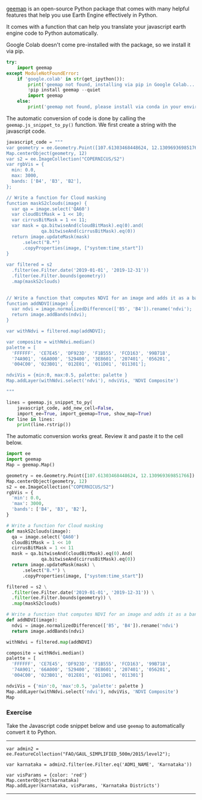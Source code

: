 [geemap](https://github.com/giswqs/geemap) is an open-source Python package that comes with many helpful features that help you use Earth Engine effectively in Python. 

It comes with a function that can help you translate your javascript earth engine code to Python automatically.

Google Colab doesn't come pre-installed with the package, so we install it via pip.


```python
try:
    import geemap
except ModuleNotFoundError:
    if 'google.colab' in str(get_ipython()):
        print('geemap not found, installing via pip in Google Colab...')
        !pip install geemap --quiet
        import geemap
    else:
        print('geemap not found, please install via conda in your environment')
```

The automatic conversion of code is done by calling the `geemap.js_snippet_to_py()` function. We first create a string with the javascript code.


```python
javascript_code = """
var geometry = ee.Geometry.Point([107.61303468448624, 12.130969369851766]);
Map.centerObject(geometry, 12)
var s2 = ee.ImageCollection("COPERNICUS/S2")
var rgbVis = {
  min: 0.0,
  max: 3000,
  bands: ['B4', 'B3', 'B2'],
};

// Write a function for Cloud masking
function maskS2clouds(image) {
  var qa = image.select('QA60')
  var cloudBitMask = 1 << 10;
  var cirrusBitMask = 1 << 11;
  var mask = qa.bitwiseAnd(cloudBitMask).eq(0).and(
             qa.bitwiseAnd(cirrusBitMask).eq(0))
  return image.updateMask(mask)
      .select("B.*")
      .copyProperties(image, ["system:time_start"])
}
 
var filtered = s2
  .filter(ee.Filter.date('2019-01-01', '2019-12-31'))
  .filter(ee.Filter.bounds(geometry))
  .map(maskS2clouds)
  

// Write a function that computes NDVI for an image and adds it as a band
function addNDVI(image) {
  var ndvi = image.normalizedDifference(['B5', 'B4']).rename('ndvi');
  return image.addBands(ndvi);
}

var withNdvi = filtered.map(addNDVI);

var composite = withNdvi.median()
palette = [
  'FFFFFF', 'CE7E45', 'DF923D', 'F1B555', 'FCD163', '99B718',
  '74A901', '66A000', '529400', '3E8601', '207401', '056201',
  '004C00', '023B01', '012E01', '011D01', '011301'];

ndviVis = {min:0, max:0.5, palette: palette }
Map.addLayer(withNdvi.select('ndvi'), ndviVis, 'NDVI Composite')

"""
```


```python
lines = geemap.js_snippet_to_py(
    javascript_code, add_new_cell=False,
    import_ee=True, import_geemap=True, show_map=True)
for line in lines:
    print(line.rstrip())
```

The automatic conversion works great. Review it and paste it to the cell below.


```python
import ee
import geemap
Map = geemap.Map()

geometry = ee.Geometry.Point([107.61303468448624, 12.130969369851766])
Map.centerObject(geometry, 12)
s2 = ee.ImageCollection("COPERNICUS/S2")
rgbVis = {
  'min': 0.0,
  'max': 3000,
  'bands': ['B4', 'B3', 'B2'],
}

# Write a function for Cloud masking
def maskS2clouds(image):
  qa = image.select('QA60')
  cloudBitMask = 1 << 10
  cirrusBitMask = 1 << 11
  mask = qa.bitwiseAnd(cloudBitMask).eq(0).And(
             qa.bitwiseAnd(cirrusBitMask).eq(0))
  return image.updateMask(mask) \
      .select("B.*") \
      .copyProperties(image, ["system:time_start"])

filtered = s2 \
  .filter(ee.Filter.date('2019-01-01', '2019-12-31')) \
  .filter(ee.Filter.bounds(geometry)) \
  .map(maskS2clouds)

# Write a function that computes NDVI for an image and adds it as a band
def addNDVI(image):
  ndvi = image.normalizedDifference(['B5', 'B4']).rename('ndvi')
  return image.addBands(ndvi)

withNdvi = filtered.map(addNDVI)

composite = withNdvi.median()
palette = [
  'FFFFFF', 'CE7E45', 'DF923D', 'F1B555', 'FCD163', '99B718',
  '74A901', '66A000', '529400', '3E8601', '207401', '056201',
  '004C00', '023B01', '012E01', '011D01', '011301']

ndviVis = {'min':0, 'max':0.5, 'palette': palette }
Map.addLayer(withNdvi.select('ndvi'), ndviVis, 'NDVI Composite')
Map
```

### Exercise

Take the Javascript code snippet below and use `geemap` to automatically convert it to Python.

---

```
var admin2 = ee.FeatureCollection("FAO/GAUL_SIMPLIFIED_500m/2015/level2");

var karnataka = admin2.filter(ee.Filter.eq('ADM1_NAME', 'Karnataka'))

var visParams = {color: 'red'}
Map.centerObject(karnataka)
Map.addLayer(karnataka, visParams, 'Karnataka Districts')
```
---
